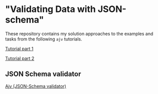 # "Validating Data with JSON-schema"

These repository contains my solution approaches to the examples and tasks from the following `ajv` tutorials.

[Tutorial part 1](http://code.tutsplus.com/tutorials/validating-data-with-json-schema-part-1--cms-25343)

[Tutorial part 2](http://code.tutsplus.com/tutorials/validating-data-with-json-schema-part-2--cms-25640)

## JSON Schema validator

[Ajv (JSON-Schema validator)](https://github.com/epoberezkin/ajv)
